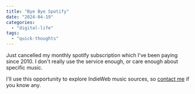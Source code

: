 ```yaml
---
title: "Bye Bye Spotify"
date: "2024-04-19"
categories: 
  - "digital-life"
tags: 
  - "quick-thoughts"
---
```


Just cancelled my monthly spotify subscription which I've been paying since 2010. I don't really use the service enough, or care enough about specific music.

I'll use this opportunity to explore IndieWeb music sources, so [contact me](https://thoughts.uncountable.uk/contact-me/) if you know any.
